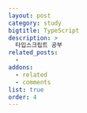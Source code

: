 ```yaml
---
layout: post
category: study
bigtitle: TypeScript
description: >
  타입스크립트 공부
related_posts:
  -
addons:
  - related
  - comments
list: true
order: 4
---
```

